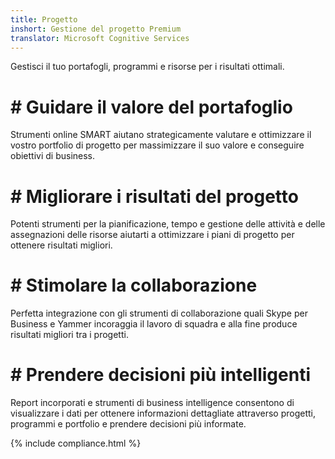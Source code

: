 ```yaml
---
title: Progetto
inshort: Gestione del progetto Premium
translator: Microsoft Cognitive Services
---
```


Gestisci il tuo portafogli, programmi e risorse per i risultati ottimali.

# # Guidare il valore del portafoglio
Strumenti online SMART aiutano strategicamente valutare e ottimizzare il vostro portfolio di progetto per massimizzare il suo valore e conseguire obiettivi di business. 

# # Migliorare i risultati del progetto
Potenti strumenti per la pianificazione, tempo e gestione delle attività e delle assegnazioni delle risorse aiutarti a ottimizzare i piani di progetto per ottenere risultati migliori. 

# # Stimolare la collaborazione
Perfetta integrazione con gli strumenti di collaborazione quali Skype per Business e Yammer incoraggia il lavoro di squadra e alla fine produce risultati migliori tra i progetti. 

# # Prendere decisioni più intelligenti 
Report incorporati e strumenti di business intelligence consentono di visualizzare i dati per ottenere informazioni dettagliate attraverso progetti, programmi e portfolio e prendere decisioni più informate. 

{% include compliance.html %}



